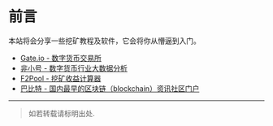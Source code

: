 # 前言

本站将会分享一些挖矿教程及软件，它会将你从懵逼到入门。

* [Gate.io - 数字货币交易所](https://gateio.co/)
* [非小号 - 数字货币行业大数据分析](https://www.feixiaohao.com/)
* [F2Pool - 挖矿收益计算器](https://www.f2pool.com/calculator?miner_id=84&currency=btc)
* [巴比特 - 国内最早的区块链（blockchain）资讯社区门户](https://www.8btc.com/)

---
> 如若转载请标明出处.
